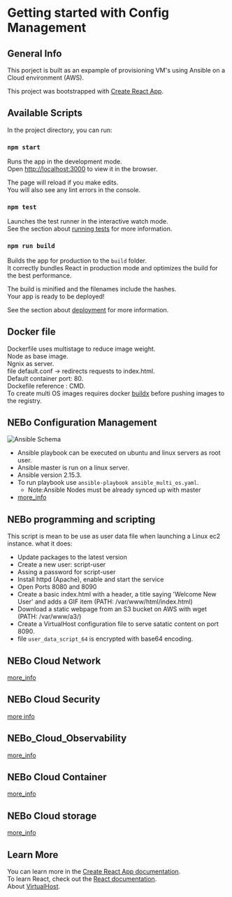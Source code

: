 # Getting started with Config Management

## General Info

This porject is built as an expample of provisioning VM's using Ansible on a Cloud environment (AWS). 

This project was bootstrapped with [Create React App](https://github.com/facebook/create-react-app).

## Available Scripts

In the project directory, you can run:

### `npm start`

Runs the app in the development mode.\
Open [http://localhost:3000](http://localhost:3000) to view it in the browser.

The page will reload if you make edits.\
You will also see any lint errors in the console.

### `npm test`

Launches the test runner in the interactive watch mode.\
See the section about [running tests](https://facebook.github.io/create-react-app/docs/running-tests) for more information.

### `npm run build`

Builds the app for production to the `build` folder.\
It correctly bundles React in production mode and optimizes the build for the best performance.

The build is minified and the filenames include the hashes.\
Your app is ready to be deployed!

See the section about [deployment](https://facebook.github.io/create-react-app/docs/deployment) for more information.

## Docker file

Dockerfile uses multistage to reduce image weight.    
Node as base image.   
Ngnix as server.   
file default.conf -> redirects requests to index.html.   
Default container port: 80.   
Dockefile reference : CMD.   
To create multi OS images requires docker [buildx](https://docs.docker.com/reference/cli/docker/buildx/) before pushing images to the registry. 


## NEBo Configuration Management

![Ansible Schema](/Images/Ansible_Diagram.jpg)

- Ansible playbook can be executed on ubuntu and linux servers as root user.  
- Ansible master is run on a linux server.  
- Ansible version 2.15.3.  
- To run playbook use `ansible-playbook ansible_multi_os.yaml`.   
    - Note:Ansible Nodes must be already synced up with master
- [more_info](https://github.com/ucarvaja/Peex_project/tree/main/NEBo_Configuration_Management)
## NEBo programming and scripting

This script is mean to be use as user data file when launching a Linux ec2 instance.
what it does:
- Update packages to the latest version
- Create a new user: script-user
- Assing a password for script-user
- Install httpd (Apache), enable and start the service
- Open Ports 8080 and 8090
- Create a basic index.html with a header, a title saying 'Welcome New User' and adds a GIF item (PATH: /var/www/html/index.html)
- Download a static webpage from an S3 bucket on AWS with wget (PATH: /var/www/a3/)
- Create a VirtualHost configuration file to serve satatic content on port 8090. 
- file `user_data_script_64` is encrypted with base64 encoding. 

## NEBo Cloud Network

[more_info](https://github.com/ucarvaja/Peex_project/tree/main/Cloud_Network_NEBo)

## NEBo Cloud Security

[more info](https://github.com/ucarvaja/Peex_project/tree/main/NEBo_cloud_security)

## NEBo_Cloud_Observability

[more_info](https://github.com/ucarvaja/Peex_project/tree/main/NEBo_Cloud_Observability)

## NEBo Cloud Container

[more_info](https://github.com/ucarvaja/Peex_project/tree/main/NEBo_Cloud_container)

## NEBo Cloud storage

[more_info](https://github.com/ucarvaja/Peex_project/tree/main/NEBo_Cloud_Storage)

## Learn More

You can learn more in the [Create React App documentation](https://facebook.github.io/create-react-app/docs/getting-started).  
To learn React, check out the [React documentation](https://reactjs.org/).  
About [VirtualHost](https://httpd.apache.org/docs/2.4/vhosts/).